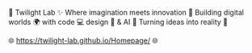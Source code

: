🌌 Twilight Lab ✨
Where imagination meets innovation 🚀
Building digital worlds 🌍 with code 💻 design 🎨 & AI 🤖
Turning ideas into reality 🌟

🌐 https://twilight-lab.github.io/Homepage/ 🌐
